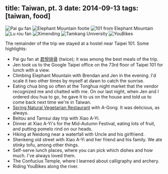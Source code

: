 title: Taiwan, pt. 3
date: 2014-09-13
tags: [taiwan, food]
---

![Pai gu fan](https://dl.dropbox.com/u/4291520/scriptogram/taiwan-taipei-2-1.jpg)
![Elephant Mountain footie](https://dl.dropbox.com/u/4291520/scriptogram/taiwan-taipei-2-2.jpg)
![101 from Elephant Mountain](https://dl.dropbox.com/u/4291520/scriptogram/taiwan-taipei-2-3.jpg)
![Lu rou fan](https://dl.dropbox.com/u/4291520/scriptogram/taiwan-taipei-2-4.jpg)
![Ximending](https://dl.dropbox.com/u/4291520/scriptogram/taiwan-taipei-2-5.jpg)
![Tamkang University](https://dl.dropbox.com/u/4291520/scriptogram/taiwan-taipei-2-6.jpg)
![YouBikes](https://dl.dropbox.com/u/4291520/scriptogram/taiwan-taipei-2-7.jpg)

The remainder of the trip we stayed at a hostel near Taipei 101. Some highlights:

- Pai gu fan at [君悅排骨](https://www.facebook.com/GrandHyattpaigu) (twice); it was among the best meals of the trip.
- Jen took us to the Google Taipei office on the 73rd floor of Taipei 101 for lunch with a view.
- Climbing Elephant Mountain with Brendan and Jen in the evening. I'd scale it two other times by myself at dawn to catch the sunrise.
- Eating chua bing so often at the Tonghua night market that the vendor recognized me and chatted with me. On our last night, when Jen and I ordered dou hua to go, he gave it to us on the house and told us to come back next time we're in Taiwan.
- [Spring Natural Vegetarian Restaurant](http://springfood.com.tw/) with A-Gong. It was delicious, as always.
- Beitou and Tamsui day trip with Xiao A-Yi.
- Dinner at Xiao A-Yi's for the Mid-Autumn Festival, eating lots of fruit, and putting pomelo rind on our heads.
- Hiking at Neidong near a waterfall with Uncle and his girlfriend.
- Shenkeng old street with Xiao A-Yi and her friend and his family. We ate stinky tofu, among other things.
- Self-serve lunch places, where you can pick which dishes and how much. I've always loved them.
- The Confucius Temple, where I learned about calligraphy and archery.
- Riding YouBikes along the river.
